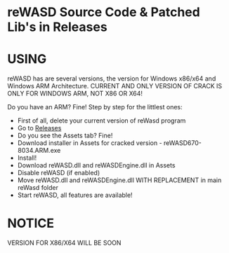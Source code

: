 # reWASD Source Code & Patched Lib's in Releases

# USING
reWASD has are several versions, the version for Windows x86/x64 and Windows ARM Architecture.
CURRENT AND ONLY VERSION OF CRACK IS ONLY FOR WINDOWS ARM, NOT X86 OR X64!

Do you have an ARM? Fine!
Step by step for the littlest ones:
- First of all, delete your current version of reWasd program
- Go to [Releases](https://github.com/EugeneSunrise/reWASD/releases)
- Do you see the Assets tab? Fine!
- Download installer in Assets for cracked version - reWASD670-8034.ARM.exe
- Install!
- Download reWASD.dll and reWASDEngine.dll in Assets
- Disable reWASD (if enabled)
- Move reWASD.dll and reWASDEngine.dll WITH REPLACEMENT in main reWasd folder
- Start reWASD, all features are available!

# NOTICE
VERSION FOR X86/X64 WILL BE SOON
